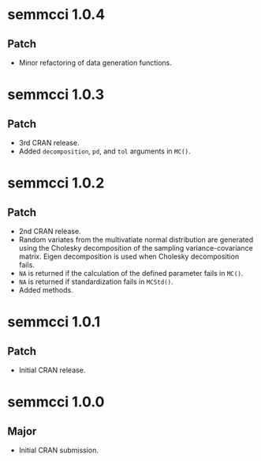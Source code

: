 # semmcci 1.0.4

## Patch

* Minor refactoring of data generation functions.

# semmcci 1.0.3

## Patch

* 3rd CRAN release.
* Added `decomposition`, `pd`, and `tol` arguments in `MC()`.

# semmcci 1.0.2

## Patch

* 2nd CRAN release.
* Random variates from the multivatiate normal distribution are generated using the Cholesky decomposition of the sampling variance-covariance matrix. Eigen decomposition is used when Cholesky decomposition fails.
* `NA` is returned if the calculation of the defined parameter fails in `MC()`.
* `NA` is returned if standardization fails in `MCStd()`.
* Added methods.

# semmcci 1.0.1

## Patch

* Initial CRAN release.

# semmcci 1.0.0

## Major

* Initial CRAN submission.
